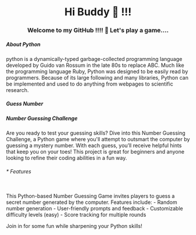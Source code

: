 <h1 align="center">Hi Buddy  👋  !!! </h1>
<h3 align="center">Welcome to my GitHub !!!! 🎀 Let's play a game.... </h3>

<h5>About Python</h5>
python is a dynamically-typed garbage-collected programming language developed by Guido van Rossum in the late 80s to replace ABC. Much like the programming language Ruby, Python was designed to be easily read by programmers. Because of its large following and many libraries, Python can be implemented and used to do anything from webpages to scientific research.

<h5>Guess Number</h5>

##### Number Guessing Challenge

Are you ready to test your guessing skills? Dive into this Number Guessing Challenge, a Python game where you'll attempt to outsmart the computer by guessing a mystery number. With each guess, you’ll receive helpful hints that keep you on your toes! 
This project is great for beginners and anyone looking to refine their coding abilities in a fun way.

<h6>* Features</h6>
<br>
This Python-based Number Guessing Game invites players to guess a secret number generated by the computer. 
Features include:
- Random number generation
- User-friendly prompts and feedback
- Customizable difficulty levels (easy)
- Score tracking for multiple rounds

Join in for some fun while sharpening your Python skills!




